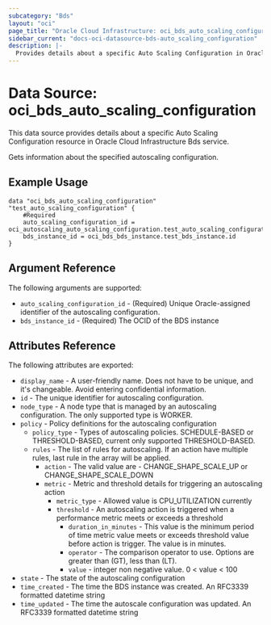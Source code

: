 ```yaml
---
subcategory: "Bds"
layout: "oci"
page_title: "Oracle Cloud Infrastructure: oci_bds_auto_scaling_configuration"
sidebar_current: "docs-oci-datasource-bds-auto_scaling_configuration"
description: |-
  Provides details about a specific Auto Scaling Configuration in Oracle Cloud Infrastructure Bds service
---
```


# Data Source: oci_bds_auto_scaling_configuration
This data source provides details about a specific Auto Scaling Configuration resource in Oracle Cloud Infrastructure Bds service.

Gets information about the specified autoscaling configuration.


## Example Usage

```hcl
data "oci_bds_auto_scaling_configuration" "test_auto_scaling_configuration" {
	#Required
	auto_scaling_configuration_id = oci_autoscaling_auto_scaling_configuration.test_auto_scaling_configuration.id
	bds_instance_id = oci_bds_bds_instance.test_bds_instance.id
}
```

## Argument Reference

The following arguments are supported:

* `auto_scaling_configuration_id` - (Required) Unique Oracle-assigned identifier of the autoscaling configuration.
* `bds_instance_id` - (Required) The OCID of the BDS instance


## Attributes Reference

The following attributes are exported:

* `display_name` - A user-friendly name. Does not have to be unique, and it's changeable. Avoid entering confidential information.
* `id` - The unique identifier for autoscaling configuration.
* `node_type` - A node type that is managed by an autoscaling configuration. The only supported type is WORKER.
* `policy` - Policy definitions for the autoscaling configuration
	* `policy_type` - Types of autoscaling policies. SCHEDULE-BASED or  THRESHOLD-BASED, current only supported THRESHOLD-BASED.
	* `rules` - The list of rules for autoscaling. If an action have multiple rules, last rule in the array will be applied.
		* `action` - The valid value are - CHANGE_SHAPE_SCALE_UP or CHANGE_SHAPE_SCALE_DOWN
		* `metric` - Metric and threshold details for triggering an autoscaling action
			* `metric_type` - Allowed value is CPU_UTILIZATION currently
			* `threshold` - An autoscaling action is triggered when a performance metric meets or exceeds a threshold
				* `duration_in_minutes` - This value is the minimum period of time metric value meets or exceeds threshold value before action is trigger. The value is in minutes.
				* `operator` - The comparison operator to use. Options are greater than (GT), less than (LT).
				* `value` - integer non negative value. 0 < value < 100
* `state` - The state of the autoscaling configuration
* `time_created` - The time the BDS instance was created. An RFC3339 formatted datetime string
* `time_updated` - The time the autoscale configuration was updated. An RFC3339 formatted datetime string 

